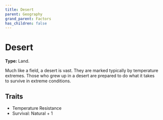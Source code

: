 ```yaml
---
title: Desert
parent: Geography
grand_parent: Factors
has_children: false
---
```


# Desert

**Type:** Land.

Much like a field, a desert is vast. They are marked typically by temperature extremes. Those who grew up in a desert are prepared to do what it takes to survive in extreme conditions.

## Traits

* Temperature Resistance
* Survival: Natural + 1
